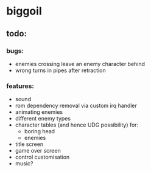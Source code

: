 # biggoil

## todo:

### bugs:
* enemies crossing leave an enemy character behind
* wrong turns in pipes after retraction

### features:
* sound
* rom dependency removal via custom irq handler
* animating enemies
* different enemy types
* character tables (and hence UDG possibility) for:
  * boring head
  * enemies
* title screen
* game over screen
* control customisation
* music?
